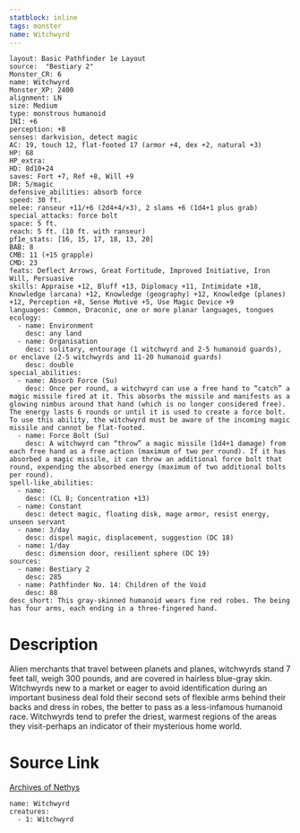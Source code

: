 ```yaml
---
statblock: inline
tags: monster
name: Witchwyrd
---
```

```statblock
layout: Basic Pathfinder 1e Layout
source:  "Bestiary 2"
Monster_CR: 6
name: Witchwyrd
Monster_XP: 2400
alignment: LN
size: Medium
type: monstrous humanoid
INI: +6
perception: +8
senses: darkvision, detect magic
AC: 19, touch 12, flat-footed 17 (armor +4, dex +2, natural +3)
HP: 68
HP_extra: 
HD: 8d10+24
saves: Fort +7, Ref +8, Will +9
DR: 5/magic
defensive_abilities: absorb force
speed: 30 ft.
melee: ranseur +11/+6 (2d4+4/×3), 2 slams +6 (1d4+1 plus grab)
special_attacks: force bolt
space: 5 ft.
reach: 5 ft. (10 ft. with ranseur)
pf1e_stats: [16, 15, 17, 18, 13, 20]
BAB: 8
CMB: 11 (+15 grapple)
CMD: 23
feats: Deflect Arrows, Great Fortitude, Improved Initiative, Iron Will, Persuasive
skills: Appraise +12, Bluff +13, Diplomacy +11, Intimidate +18, Knowledge (arcana) +12, Knowledge (geography) +12, Knowledge (planes) +12, Perception +8, Sense Motive +5, Use Magic Device +9
languages: Common, Draconic, one or more planar languages, tongues
ecology:
  - name: Environment
    desc: any land
  - name: Organisation
    desc: solitary, entourage (1 witchwyrd and 2-5 humanoid guards), or enclave (2-5 witchwyrds and 11-20 humanoid guards)
    desc: double
special_abilities:
  - name: Absorb Force (Su)
    desc: Once per round, a witchwyrd can use a free hand to “catch” a magic missile fired at it. This absorbs the missile and manifests as a glowing nimbus around that hand (which is no longer considered free). The energy lasts 6 rounds or until it is used to create a force bolt. To use this ability, the witchwyrd must be aware of the incoming magic missile and cannot be flat-footed.
  - name: Force Bolt (Su)
    desc: A witchwyrd can “throw” a magic missile (1d4+1 damage) from each free hand as a free action (maximum of two per round). If it has absorbed a magic missile, it can throw an additional force bolt that round, expending the absorbed energy (maximum of two additional bolts per round).
spell-like_abilities:
  - name:
    desc: (CL 8; Concentration +13)
  - name: Constant
    desc: detect magic, floating disk, mage armor, resist energy, unseen servant
  - name: 3/day
    desc: dispel magic, displacement, suggestion (DC 18)
  - name: 1/day
    desc: dimension door, resilient sphere (DC 19)
sources:
  - name: Bestiary 2
    desc: 285
  - name: Pathfinder No. 14: Children of the Void
    desc: 88
desc_short: This gray-skinned humanoid wears fine red robes. The being has four arms, each ending in a three-fingered hand.
```
# Description
Alien merchants that travel between planets and planes, witchwyrds stand 7 feet tall, weigh 300 pounds, and are covered in hairless blue-gray skin. Witchwyrds new to a market or eager to avoid identification during an important business deal fold their second sets of flexible arms behind their backs and dress in robes, the better to pass as a less-infamous humanoid race. Witchwyrds tend to prefer the driest, warmest regions of the areas they visit-perhaps an indicator of their mysterious home world.
# Source Link
[Archives of Nethys](https://aonprd.com/MonsterDisplay.aspx?ItemName=Witchwyrd)
```encounter-table
name: Witchwyrd
creatures:
  - 1: Witchwyrd
```
